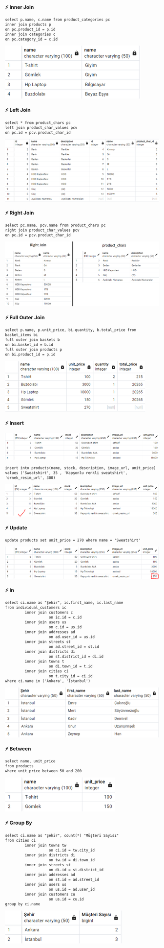 ### ⚡ Inner Join

```
select p.name, c.name from product_categories pc
inner join products p
on pc.product_id = p.id
inner join categories c
on pc.category_id = c.id
```

![Inner Join](images/inner%20join.PNG)

### ⚡ Left Join

```
select * from product_chars pc
left join product_char_values pcv
on pc.id = pcv.product_char_id
```

![Left Join](images/left%20join.PNG)

### ⚡ Right Join

```
select pc.name, pcv.name from product_chars pc
right join product_char_values pcv
on pc.id = pcv.product_char_id
```

![Right Join](images/right%20join.PNG)

### ⚡ Full Outer Join

```
select p.name, p.unit_price, bi.quantity, b.total_price from basket_items bi
full outer join baskets b
on bi.basket_id = b.id
full outer join products p
on bi.product_id = p.id
```

![Full Outer Join](images/full%20outer.PNG)

### ⚡ Insert

![Products](images/products.PNG)

```
insert into products(name, stock, description, image_url, unit_price) 
values ('Sweatshirt', 35 , 'Kapşonlu renkli sweatshirt', 'ornek_resim_url', 300)
```

![Inserted_Product](images/insert%20product.PNG)

### ⚡ Update

```
update products set unit_price = 270 where name = 'Sweatshirt'
```

![Updated_Product](images/update%20product.PNG)

### ⚡ In

```
select ci.name as "Şehir", ic.first_name, ic.last_name
from individual_customers ic
         inner join customers c
                    on ic.id = c.id
         inner join users us
                    on c.id = us.id
         inner join addresses ad
                    on ad.user_id = us.id
         inner join streets st
                    on ad.street_id = st.id
         inner join districts di
                    on st.district_id = di.id
         inner join towns t
                    on di.town_id = t.id
         inner join cities ci
                    on t.city_id = ci.id
where ci.name in ('Ankara', 'İstanbul')
```

![In](images/city%20in.PNG)

### ⚡ Between

```
select name, unit_price
from products
where unit_price between 50 and 200
```

![Between](images/between.PNG)

### ⚡ Group By

```
select ci.name as "Şehir", count(*) "Müşteri Sayısı"
from cities ci
         inner join towns tw
                    on ci.id = tw.city_id
         inner join districts di
                    on tw.id = di.town_id
         inner join streets st
                    on di.id = st.district_id
         inner join addresses ad
                    on st.id = ad.street_id
         inner join users us
                    on us.id = ad.user_id
         inner join customers cu
                    on us.id = cu.id
group by ci.name
```

![Group By](images/group%20by%20city.PNG)

